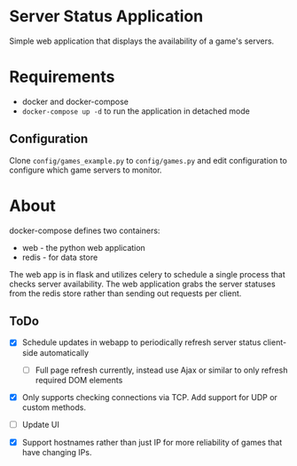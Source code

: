 # Server Status Application

Simple web application that displays the availability of a game's servers.

# Requirements

- docker and docker-compose
- `docker-compose up -d` to run the application in detached mode

## Configuration

Clone `config/games_example.py` to `config/games.py` and edit configuration to configure which game servers to monitor.

# About

docker-compose defines two containers:
- web - the python web application
- redis - for data store

The web app is in flask and utilizes celery to schedule a single process that checks server availability. The web application grabs the server statuses from the redis store rather than sending out requests per client.

## ToDo

- [x] Schedule updates in webapp to periodically refresh server status client-side automatically
	- [ ] Full page refresh currently, instead use Ajax or similar to only refresh required DOM elements

- [x] Only supports checking connections via TCP. Add support for UDP or custom methods.
- [ ] Update UI
- [x] Support hostnames rather than just IP for more reliability of games that have changing IPs.

